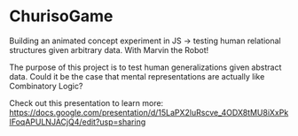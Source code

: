 # ChurisoGame
Building an animated concept experiment in JS -> testing human relational structures given arbitrary data. With Marvin the Robot!

The purpose of this project is to test human generalizations given abstract data. Could it be the case that mental representations are actually like Combinatory Logic?

Check out this presentation to learn more:
https://docs.google.com/presentation/d/15LaPX2luRscve_4ODX8tMU8iXxPkIFoqAPULNJACjQ4/edit?usp=sharing
